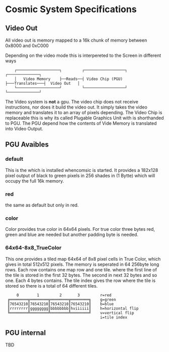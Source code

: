 # Cosmic System Specifications

## Video Out

All video out is memory mapped to a 16k chunk of memory between 0x8000 and 0xC000

Depending on the video mode this is interpereted to the Screen in different ways

```
    ┌───────────────────┐         ┌──────────────────┐                ┌──────────────┐
    │   Video Memory    ├──Reads──┤ Video Chip (PGU) ├───Translates───┤  Video Out   │ 
    └───────────────────┘         └──────────────────┘                └──────────────┘
```

The Video system is **not** a gpu. The video chip does not receive instructions, nor does it build the video out. It simply takes the video memory and translates it to an array of pixels depending. The Video Chip is replaceable this is why its called Plugable Graphics Unit with is shorthanded to PGU. The PGU depend how the contents of Vide Memory is translated into Video Output.

## PGU Avaibles

### default
This is the which is installed whencomsic is started. It provides a 182x128 pixel output of black to green pixels in 256 shades in (1 Bytte) which will occupy the full 16k memory.

### red
the same as default but only in red.

### color
Color provides true color in 64x64 pixels. For true color three bytes red, green and blue are needed but another padding byte is needed.

### 64x64-8x8_TrueColor
This one provides a tiled map 64x64 of 8x8 pixel cells in True Color, which gives in total 512x512 pixels. The memory is seperated in 64 256byte long rows. Each row contains one map row and one tile. where the first line of the tile is stored in the first 32 bytes. The second  in next 32 bytes and so one. Each 4 bytes contains. The tile index gives the row where the tile is stored so there is a total of 64 different tiles.

```
     0        1         2       3         r=red
 ╔════════╦════════╦════════╦════════╗    g=green
 ║76543210║76543210║76543210║76543210║    b=blue
 ║rrrrrrrr║gggggggg║bbbbbbbb║hviiiiii║    h=horizontal flip
 ╚════════╩════════╩════════╩════════╝    v=vertical flip
                                          i=tile index
```

## PGU internal
TBD
